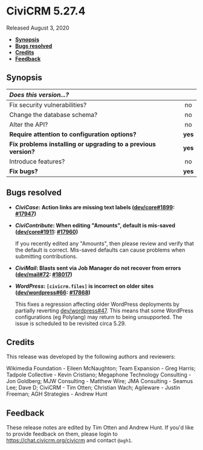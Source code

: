 # CiviCRM 5.27.4

Released August 3, 2020

- **[Synopsis](#synopsis)**
- **[Bugs resolved](#bugs)**
- **[Credits](#credits)**
- **[Feedback](#feedback)**

## <a name="synopsis"></a>Synopsis

| *Does this version...?*                                         |         |
|:--------------------------------------------------------------- |:-------:|
| Fix security vulnerabilities?                                   |   no    |
| Change the database schema?                                     |   no    |
| Alter the API?                                                  |   no    |
| **Require attention to configuration options?**                 | **yes** |
| **Fix problems installing or upgrading to a previous version?** | **yes** |
| Introduce features?                                             |   no    |
| **Fix bugs?**                                                   | **yes** |

## <a name="bugs"></a>Bugs resolved

* **_CiviCase_: Action links are missing text labels ([dev/core#1899](https://lab.civicrm.org/dev/core/-/issues/1899):
  [#17947](https://github.com/civicrm/civicrm-core/pull/17947))**
* **_CiviContribute_: When editing "Amounts", default is mis-saved ([dev/core#1911](https://lab.civicrm.org/dev/core/-/issues/1911):
  [#17960](https://github.com/civicrm/civicrm-core/pull/17960))**

  If you recently edited any "Amounts", then please review and verify that the default is correct.
  Mis-saved defaults can cause problems when submitting contributions.

* **_CiviMail_: Blasts sent via Job Manager do not recover from errors ([dev/mail#72](https://lab.civicrm.org/dev/mail/-/issues/72):
  [#18017](https://github.com/civicrm/civicrm-core/pull/18017))**
* **_WordPress_: `[civicrm.files]` is incorrect on older sites ([dev/wordpress#66](https://lab.civicrm.org/dev/wordpress/-/issues/66):
  [#17868](https://github.com/civicrm/civicrm-core/pull/17868))**

  This fixes a regression affecting older WordPress deployments by partially reverting
  [dev/wordpress#47](https://lab.civicrm.org/dev/wordpress/-/issues/47).  This means that some WordPress configurations
  (eg Polylang) may return to being unsupported.  The issue is scheduled to be revisited circa 5.29.  

## <a name="credits"></a>Credits

<!-- X: TIP: In buildkit, the CLI command civicredits.php can help autocomplete contributor names with the typical formatting.  -->

This release was developed by the following authors and reviewers:

Wikimedia Foundation - Eileen McNaughton; Team Expansion - Greg Harris; Tadpole Collective - Kevin
Cristiano; Megaphone Technology Consulting - Jon Goldberg; MJW Consulting - Matthew Wire; JMA
Consulting - Seamus Lee; Dave D; CiviCRM - Tim Otten; Christian Wach; Agileware - Justin Freeman;
AGH Strategies - Andrew Hunt

## <a name="feedback"></a>Feedback

These release notes are edited by Tim Otten and Andrew Hunt.  If you'd like to
provide feedback on them, please login to https://chat.civicrm.org/civicrm and
contact `@agh1`.
